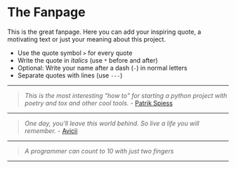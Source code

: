 # The Fanpage

This is the great fanpage. Here you can add your inspiring quote, a motivating text or just your meaning about this project.

- Use the quote symbol `>` for every quote
- Write the quote in *italics* (use `*` before and after)
- Optional: Write your name after a dash (`-`) in normal letters
- Separate quotes with lines (use `---`)


---

> *This is the most interesting "how to" for starting a python project with poetry and tox and other cool tools.* - 
[Patrik Spiess](https://github.com/patrikspiess)

---

> *One day, you'll leave this world behind.
So live a life you will remember.* - 
[Avicii](https://de.wikipedia.org/wiki/Avicii)

---

> *A programmer can count to 10 with just two fingers*

---
